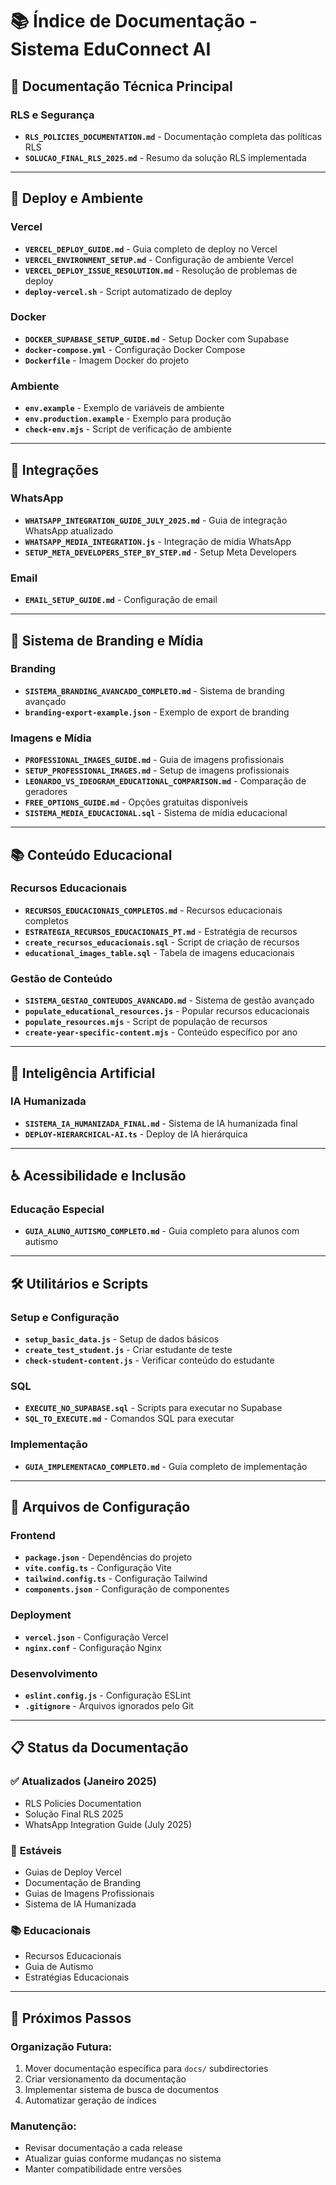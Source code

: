 # 📚 Índice de Documentação - Sistema EduConnect AI

## 🔐 **Documentação Técnica Principal**

### **RLS e Segurança**
- **`RLS_POLICIES_DOCUMENTATION.md`** - Documentação completa das políticas RLS
- **`SOLUCAO_FINAL_RLS_2025.md`** - Resumo da solução RLS implementada

---

## 🚀 **Deploy e Ambiente**

### **Vercel**
- **`VERCEL_DEPLOY_GUIDE.md`** - Guia completo de deploy no Vercel
- **`VERCEL_ENVIRONMENT_SETUP.md`** - Configuração de ambiente Vercel
- **`VERCEL_DEPLOY_ISSUE_RESOLUTION.md`** - Resolução de problemas de deploy
- **`deploy-vercel.sh`** - Script automatizado de deploy

### **Docker**
- **`DOCKER_SUPABASE_SETUP_GUIDE.md`** - Setup Docker com Supabase
- **`docker-compose.yml`** - Configuração Docker Compose
- **`Dockerfile`** - Imagem Docker do projeto

### **Ambiente**
- **`env.example`** - Exemplo de variáveis de ambiente
- **`env.production.example`** - Exemplo para produção
- **`check-env.mjs`** - Script de verificação de ambiente

---

## 📧 **Integrações**

### **WhatsApp**
- **`WHATSAPP_INTEGRATION_GUIDE_JULY_2025.md`** - Guia de integração WhatsApp atualizado
- **`WHATSAPP_MEDIA_INTEGRATION.js`** - Integração de mídia WhatsApp
- **`SETUP_META_DEVELOPERS_STEP_BY_STEP.md`** - Setup Meta Developers

### **Email**
- **`EMAIL_SETUP_GUIDE.md`** - Configuração de email

---

## 🎨 **Sistema de Branding e Mídia**

### **Branding**
- **`SISTEMA_BRANDING_AVANCADO_COMPLETO.md`** - Sistema de branding avançado
- **`branding-export-example.json`** - Exemplo de export de branding

### **Imagens e Mídia**
- **`PROFESSIONAL_IMAGES_GUIDE.md`** - Guia de imagens profissionais
- **`SETUP_PROFESSIONAL_IMAGES.md`** - Setup de imagens profissionais
- **`LEONARDO_VS_IDEOGRAM_EDUCATIONAL_COMPARISON.md`** - Comparação de geradores
- **`FREE_OPTIONS_GUIDE.md`** - Opções gratuitas disponíveis
- **`SISTEMA_MEDIA_EDUCACIONAL.sql`** - Sistema de mídia educacional

---

## 📚 **Conteúdo Educacional**

### **Recursos Educacionais**
- **`RECURSOS_EDUCACIONAIS_COMPLETOS.md`** - Recursos educacionais completos
- **`ESTRATEGIA_RECURSOS_EDUCACIONAIS_PT.md`** - Estratégia de recursos
- **`create_recursos_educacionais.sql`** - Script de criação de recursos
- **`educational_images_table.sql`** - Tabela de imagens educacionais

### **Gestão de Conteúdo**
- **`SISTEMA_GESTAO_CONTEUDOS_AVANCADO.md`** - Sistema de gestão avançado
- **`populate_educational_resources.js`** - Popular recursos educacionais
- **`populate_resources.mjs`** - Script de população de recursos
- **`create-year-specific-content.mjs`** - Conteúdo específico por ano

---

## 🤖 **Inteligência Artificial**

### **IA Humanizada**
- **`SISTEMA_IA_HUMANIZADA_FINAL.md`** - Sistema de IA humanizada final
- **`DEPLOY-HIERARCHICAL-AI.ts`** - Deploy de IA hierárquica

---

## ♿ **Acessibilidade e Inclusão**

### **Educação Especial**
- **`GUIA_ALUNO_AUTISMO_COMPLETO.md`** - Guia completo para alunos com autismo

---

## 🛠️ **Utilitários e Scripts**

### **Setup e Configuração**
- **`setup_basic_data.js`** - Setup de dados básicos
- **`create_test_student.js`** - Criar estudante de teste
- **`check-student-content.js`** - Verificar conteúdo do estudante

### **SQL**
- **`EXECUTE_NO_SUPABASE.sql`** - Scripts para executar no Supabase
- **`SQL_TO_EXECUTE.md`** - Comandos SQL para executar

### **Implementação**
- **`GUIA_IMPLEMENTACAO_COMPLETO.md`** - Guia completo de implementação

---

## 📁 **Arquivos de Configuração**

### **Frontend**
- **`package.json`** - Dependências do projeto
- **`vite.config.ts`** - Configuração Vite
- **`tailwind.config.ts`** - Configuração Tailwind
- **`components.json`** - Configuração de componentes

### **Deployment**
- **`vercel.json`** - Configuração Vercel
- **`nginx.conf`** - Configuração Nginx

### **Desenvolvimento**
- **`eslint.config.js`** - Configuração ESLint
- **`.gitignore`** - Arquivos ignorados pelo Git

---

## 📋 **Status da Documentação**

### ✅ **Atualizados (Janeiro 2025)**
- RLS Policies Documentation
- Solução Final RLS 2025
- WhatsApp Integration Guide (July 2025)

### 🔄 **Estáveis**
- Guias de Deploy Vercel
- Documentação de Branding
- Guias de Imagens Profissionais
- Sistema de IA Humanizada

### 📚 **Educacionais**
- Recursos Educacionais
- Guia de Autismo
- Estratégias Educacionais

---

## 🎯 **Próximos Passos**

### **Organização Futura:**
1. Mover documentação específica para `docs/` subdirectories
2. Criar versionamento da documentação
3. Implementar sistema de busca de documentos
4. Automatizar geração de índices

### **Manutenção:**
- Revisar documentação a cada release
- Atualizar guias conforme mudanças no sistema
- Manter compatibilidade entre versões 